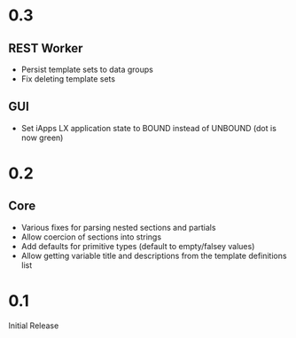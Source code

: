 # 0.3
## REST Worker
* Persist template sets to data groups
* Fix deleting template sets

## GUI
* Set iApps LX application state to BOUND instead of UNBOUND (dot is now green)

# 0.2
## Core
* Various fixes for parsing nested sections and partials
* Allow coercion of sections into strings
* Add defaults for primitive types (default to empty/falsey values)
* Allow getting variable title and descriptions from the template definitions list
 
# 0.1
Initial Release
